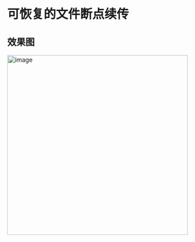 # 可恢复的文件断点续传
## 效果图
<img width="416" alt="image" src="https://user-images.githubusercontent.com/31240546/226264296-ffe3cb75-cdcd-4257-922f-4376a9af8938.png">
